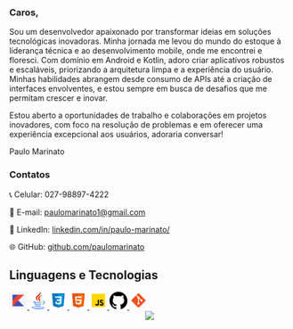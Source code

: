 ### Caros,

Sou um desenvolvedor apaixonado por transformar ideias em soluções tecnológicas inovadoras. Minha jornada me levou do mundo do estoque à liderança técnica e ao desenvolvimento mobile, onde me encontrei e floresci. Com domínio em Android e Kotlin, adoro criar aplicativos robustos e escaláveis, priorizando a arquitetura limpa e a experiência do usuário. Minhas habilidades abrangem desde consumo de APIs até a criação de interfaces envolventes, e estou sempre em busca de desafios que me permitam crescer e inovar.

Estou aberto a oportunidades de trabalho e colaborações em projetos inovadores, com foco na resolução de problemas e em oferecer uma experiência excepcional aos usuários, adoraria conversar!


Paulo Marinato

### Contatos

📞 Celular: 027-98897-4222

📧 E-mail: paulomarinato1@gmail.com

💼 LinkedIn: [linkedin.com/in/paulo-marinato/](https://www.linkedin.com/in/paulo-marinato/)

🌐 GitHub: [github.com/paulomarinato](https://github.com/paulomarinato)


## Linguagens e Tecnologias


<a href="https://developer.mozilla.org/pt-BR/docs/Web/HTML" target="_blank" rel="noreferrer">
<img src="./images/Kotlin.jpg" width="32" height="32" />
</a>

<a href="https://developer.mozilla.org/pt-BR/docs/Web/HTML" target="_blank" rel="noreferrer">
<img src="./images/java.png" width="32" height="32" />
</a>

<a href="https://developer.mozilla.org/pt-BR/docs/Web/CSS" target="_blank" rel="noreferrer">
<img src="./images/css3.svg" width="32" height="32" />
</a>

<a href="https://developer.mozilla.org/pt-BR/docs/Web/HTML" target="_blank" rel="noreferrer">
<img src="./images/html-5.svg" width="32" height="32" />
</a>

<a href="https://www.javascript.com" target="_blank" rel="noreferrer">
<img src="./images/javascript.svg" width="32" height="32" />
</a>

<a href="https://git-scm.com" target="_blank" rel="noreferrer">
<img src="./images/GitHub2.png" width="32" height="32" />
</a>

<a href="https://git-scm.com" target="_blank" rel="noreferrer">
<img src="./images/git.svg" width="32" height="32" />
</a>



<div align='center'>
<a height="140em" href="http://www.github.com/paulomarinato"><img src="https://github-readme-streak-stats.herokuapp.com/?user=paulomarinato&stroke=2ea043&background=171717&ring=3382ed&fire=ff6347&currStreakNum=0bd967&currStreakLabel=3382ed&sideNums=0bd967&sideLabels=3382ed&dates=0bd967&hide_border=true" /></a>
</div>
